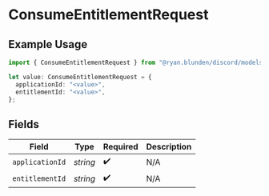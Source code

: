 # ConsumeEntitlementRequest

## Example Usage

```typescript
import { ConsumeEntitlementRequest } from "@ryan.blunden/discord/models/operations";

let value: ConsumeEntitlementRequest = {
  applicationId: "<value>",
  entitlementId: "<value>",
};
```

## Fields

| Field              | Type               | Required           | Description        |
| ------------------ | ------------------ | ------------------ | ------------------ |
| `applicationId`    | *string*           | :heavy_check_mark: | N/A                |
| `entitlementId`    | *string*           | :heavy_check_mark: | N/A                |